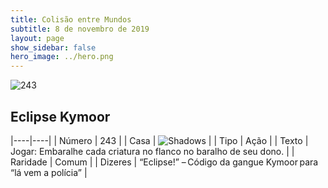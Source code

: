 ```yaml
---
title: Colisão entre Mundos
subtitle: 8 de novembro de 2019
layout: page
show_sidebar: false
hero_image: ../hero.png
---
```


![243](https://cdn.keyforgegame.com/media/card_front/pt/452_243_69PXQ3969RCF_pt.png)

## Eclipse Kymoor

|----|----|
| Número | 243 |
| Casa | ![Shadows](https://archonarcana.com/images/thumb/e/ee/Shadows.png/22px-Shadows.png "Sombras") |
| Tipo | Ação |
| Texto | Jogar: Embaralhe cada criatura no flanco no baralho de seu dono. |
| Raridade | Comum |
| Dizeres | “Eclipse!” – Código da gangue Kymoor para  “lá vem a polícia” |
